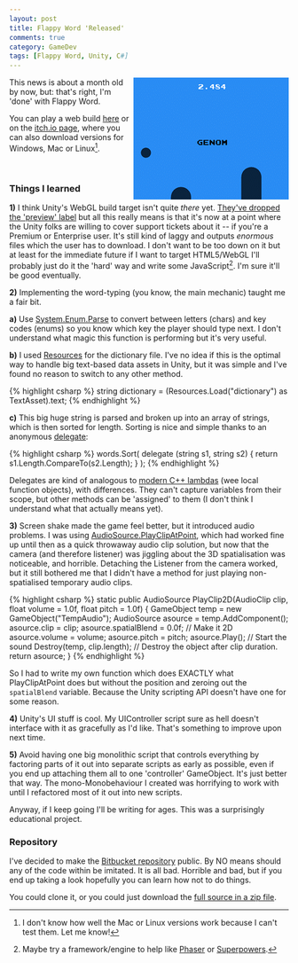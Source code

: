 ```yaml
--- 
layout: post
title: Flappy Word 'Released'
comments: true
category: GameDev
tags: [Flappy Word, Unity, C#]
---
```


<img style="float: right;" src="/images/flappy_word_v1_0.gif">

This news is about a month old by now, but: that's right, I'm 'done' with Flappy Word.

You can play a web build [here](https://googledrive.com/host/0B7qrbyhEE5SeRXE0ajFhQmh4aVk/) or on the [itch.io page](http://inertia.itch.io/flappy_word), where you can also download versions for Windows, Mac or Linux[^1].

<br>

### Things I learned

**1)** I think Unity's WebGL build target isn't quite *there* yet. [They've dropped the 'preview' label](http://blogs.unity3d.com/2015/12/07/unity-5-3-webgl-updates/) but all this really means is that it's now at a point where the Unity folks are willing to cover support tickets about it -- if you're a Premium or Enterprise user. It's still kind of laggy and outputs *enormous* files which the user has to download. I don't want to be too down on it but at least for the immediate future if I want to target HTML5/WebGL I'll probably just do it the 'hard' way and write some JavaScript[^2]. I'm sure it'll be good eventually.

**2)** Implementing the word-typing (you know, the main mechanic) taught me a fair bit.

**a)** Use [System.Enum.Parse](https://msdn.microsoft.com/en-us/library/system.enum.parse(v=vs.110).aspx) to convert between letters (chars) and key codes (enums) so you know which key the player should type next. I don't understand what magic this function is performing but it's very useful. 

**b)** I used [Resources](http://docs.unity3d.com/ScriptReference/Resources.html) for the dictionary file. I've no idea if this is the optimal way to handle big text-based data assets in Unity, but it was simple and I've found no reason to switch to any other method. 

{% highlight csharp %}
string dictionary = (Resources.Load("dictionary") as TextAsset).text;
{% endhighlight %}

**c)** This big huge string is parsed and broken up into an array of strings, which is then sorted for length. Sorting is nice and simple thanks to an anonymous [delegate](https://msdn.microsoft.com/en-gb/library/ms173171.aspx):

{% highlight csharp %}
words.Sort(
    delegate (string s1, string s2) {
        return s1.Length.CompareTo(s2.Length);
    }
);
{% endhighlight %}

Delegates are kind of analogous to [modern C++ lambdas](http://en.cppreference.com/w/cpp/language/lambda) (wee local function objects), with differences. They can't capture variables from their scope, but other methods can be 'assigned' to them (I don't think I understand what that actually means yet). 

**3)** Screen shake made the game feel better, but it introduced audio problems. I was using [AudioSource.PlayClipAtPoint](http://docs.unity3d.com/ScriptReference/AudioSource.PlayClipAtPoint.html), which had worked fine up until then as a quick throwaway audio clip solution, but now that the camera (and therefore listener) was jiggling about the 3D spatialisation was noticeable, and horrible. Detaching the Listener from the camera worked, but it still bothered me that I didn't have a method for just playing non-spatialised temporary audio clips.

{% highlight csharp %}
static public AudioSource PlayClip2D(AudioClip clip, float volume = 1.0f, 
	float pitch = 1.0f) 
{
    GameObject temp = new GameObject("TempAudio");
    AudioSource asource = temp.AddComponent<AudioSource>();
    asource.clip = clip;
    asource.spatialBlend = 0.0f; // Make it 2D
    asource.volume = volume;
    asource.pitch = pitch;
    asource.Play(); // Start the sound
    Destroy(temp, clip.length); // Destroy the object after clip duration.
    return asource;
}
{% endhighlight %}

So I had to write my own function which does EXACTLY what PlayClipAtPoint does but without the position and zeroing out the <code>spatialBlend</code> variable. Because the Unity scripting API doesn't have one for some reason.

**4)** Unity's UI stuff is cool. My UIController script sure as hell doesn't interface with it as gracefully as I'd like. That's something to improve upon next time.

**5)** Avoid having one big monolithic script that controls everything by factoring parts of it out into separate scripts as early as possible, even if you end up attaching them all to one 'controller' GameObject. It's just better that way. The mono-Monobehaviour I created was horrifying to work with until I refactored most of it out into new scripts.

Anyway, if I keep going I'll be writing for ages. This was a surprisingly educational project.

### Repository

I've decided to make the [Bitbucket repository](https://bitbucket.org/r_crawford/flappy-word) public. By NO means should any of the code within be imitated. It is all bad. Horrible and bad, but if you end up taking a look hopefully you can learn how not to do things. 

You could clone it, or you could just download the [full source in a zip file](https://www.dropbox.com/s/72k769m5jr741sc/flappy-word-v1-0-src.zip?dl=0).

[^1]: I don't know how well the Mac or Linux versions work because I can't test them. Let me know!
[^2]: Maybe try a framework/engine to help like [Phaser](http://phaser.io/) or [Superpowers](http://superpowers-html5.com/index.en.html).